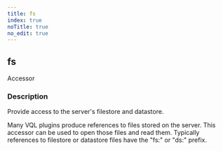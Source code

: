 ```yaml
---
title: fs
index: true
noTitle: true
no_edit: true
---
```




<div class="vql_item"></div>


## fs
<span class='vql_type pull-right page-header'>Accessor</span>


### Description

Provide access to the server's filestore and datastore.

Many VQL plugins produce references to files stored on the
server. This accessor can be used to open those files and read
them. Typically references to filestore or datastore files have
the "fs:" or "ds:" prefix.


